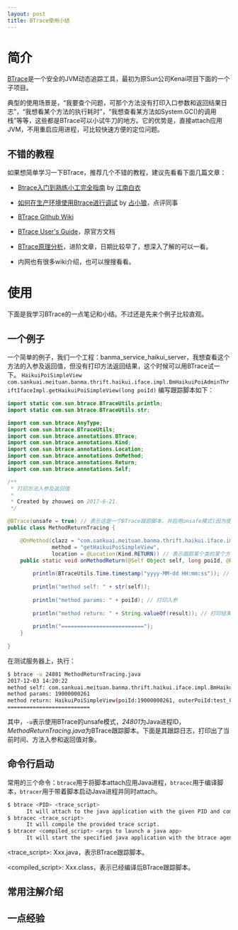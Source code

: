 ```yaml
---
layout: post
title: BTrace使用小结
---
```


# 简介

[BTrace](https://github.com/btraceio/btrace)是一个安全的JVM动态追踪工具，最初为原Sun公司Kenai项目下面的一个子项目。

典型的使用场景是，“我要查个问题，可那个方法没有打印入口参数和返回结果日志”，“我想看某个方法的执行耗时”，“我想查看某方法如System.GC()的调用栈”等等，这些都是BTrace可以小试牛刀的地方。它的优势是，直接attach应用JVM，不用重启应用进程，可比较快速方便的定位问题。

## 不错的教程
如果想简单学习一下BTrace，推荐几个不错的教程，建议先看看下面几篇文章：

* [Btrace入门到熟练小工完全指南](http://calvin1978.blogcn.com/articles/btrace1.html) by [江南白衣](http://calvin1978.blogcn.com/)

* [如何在生产环境使用Btrace进行调试](http://www.jianshu.com/p/dbb3a8b5c92f) by [占小狼](http://www.jianshu.com/u/90ab66c248e6)，点评同事

* [BTrace Github Wiki](https://github.com/btraceio/btrace/wiki)

* [BTrace User's Guide](http://zcfy.cc/original/btrace-wiki-userguide-mdash-project-kenai-952.html?t=unclaimed)，原官方文档

* [BTrace原理分析](http://www.iteye.com/topic/1005918)，进阶文章，日期比较早了，想深入了解的可以一看。

* 内网也有很多wiki介绍，也可以搜搜看看。

# 使用
下面是我学习BTrace的一点笔记和小结。不过还是先来个例子比较直观。

## 一个例子
一个简单的例子，我们一个工程：banma\_service\_haikui\_server，我想查看这个方法的入参及返回值，但没有打印方法返回结果，这个时候可以用BTrace试一下。
`HaikuiPoiSimpleView com.sankuai.meituan.banma.thrift.haikui.iface.impl.BmHaikuiPoiAdminThriftIfaceImpl.getHaikuiPoiSimpleView(long poiId)`
编写跟踪脚本如下：

```Java
import static com.sun.btrace.BTraceUtils.println;
import static com.sun.btrace.BTraceUtils.str;

import com.sun.btrace.AnyType;
import com.sun.btrace.BTraceUtils;
import com.sun.btrace.annotations.BTrace;
import com.sun.btrace.annotations.Kind;
import com.sun.btrace.annotations.Location;
import com.sun.btrace.annotations.OnMethod;
import com.sun.btrace.annotations.Return;
import com.sun.btrace.annotations.Self;

/**
 * 打印方法入参及返回值
 * 
 * Created by zhouwei on 2017-6-21.
 */

@BTrace(unsafe = true) // 表示这是一个BTrace跟踪脚本，并启用unsafe模式(因为使用了BTraceUtils以外的方法，即String.valueOf(obj))
public class MethodReturnTracing {

    @OnMethod(clazz = "com.sankuai.meituan.banma.thrift.haikui.iface.impl.BmHaikuiPoiAdminThriftIfaceImpl",
              method = "getHaikuiPoiSimpleView", 
              location = @Location(Kind.RETURN)) // 表示跟踪某个类的某个方法，位置为方法返回处
    public static void onMethodReturn(@Self Object self, long poiId, @Return AnyType result) { // @Return注解将上面方法的返回值绑定到该方法的参数上
        
        println(BTraceUtils.Time.timestamp("yyyy-MM-dd HH:mm:ss")); // 打印时间
        
        println("method self: " + str(self));
        
        println("method params: " + poiId); // 打印入参
        
        println("method return: " + String.valueOf(result)); // 打印结果对象，因String.valueOf(obj)为外部方法，故需使用unsafe模式
        
        println("==========================");
    }
    
}

```

在测试服务器上，执行：

```bash
$ btrace -u 24801 MethodReturnTracing.java
2017-12-03 14:20:22
method self: com.sankuai.meituan.banma.thrift.haikui.iface.impl.BmHaikuiPoiAdminThriftIfaceImpl@6ae7d3b4
method params: 19000000261
method return: HaikuiPoiSimpleView(poiId:19000000261, outerPoiId:test_0003, subBrandId:0, poiName:测试门店, contactName:测试联系人, contactPhone:13897542233, contactEmail:email, cityId:110100, address:测试地址, addressDetail:, poiLat:39976752, poiLng:116446612, bdUserId:1001068, categoryCode:210, checked:PASS, status:IN_COOPERATION, open:IN_BUSINESS, step:DELIVERY, stepCode:30, ctime:1511871027, utime:1511871027, valid:1, appkeyId:0)
==========================
```

其中，`-u`表示使用BTrace的unsafe模式，*24801*为Java进程ID，*MethodReturnTracing.java*为BTrace跟踪脚本。下面是其跟踪日志，打印出了当前时间、方法入参和返回值对象。

    

## 命令行启动
常用的三个命令：`btrace`用于将脚本attach应用Java进程，`btracec`用于编译脚本，`btracer`用于带着脚本启动Java进程并同时attach。

```bash
$ btrace <PID> <trace_script> 
      It will attach to the java application with the given PID and compile and submit the trace script.
$ btracec <trace_script> 
      It will compile the provided trace script.
$ btracer <compiled_script> <args to launch a java app> 
      It will start the specified java application with the btrace agent running and the script previously compiled by btracec loaded.
```

\<trace_script>: Xxx.java，表示BTrace跟踪脚本。

\<compiled_script>: Xxx.class，表示已经编译后BTrace跟踪脚本。


## 常用注解介绍

## 一点经验